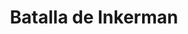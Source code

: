 ﻿---
title: "Batalla de Inkerman"
permalink: periodes_936.html
layout: periode
dataInici: 1854-11-05
sidebar: periodes
pares:
  - 576:
    title: "Guerra de Crimea"
    dataInici: "(1853-10-16)"
    dataFi: "(1856-03-30)"

fills:
jocsPrincipals:
  - title: "Blood in the Fog"
    bggId: 213372
    dataInici: 
    dataFi: 

jocsEscenaris:
jocsEpoca:
  - title: "Bloody Steppes of Crimea: Alma – Balaclava – Inkerman 1854"
    bggId: 67272
    escenari: "Inkerman"
    dataInici: 
    dataFi: 

  - title: "Crimean War Battles"
    bggId: 801
    escenari: "Inkerman"
    dataInici: 
    dataFi: 

  - title: "Empires at War"
    bggId: 3693
    escenari: "Inkerman"
    dataInici: 
    dataFi: 

jocsEpocaEscenaris:
---
